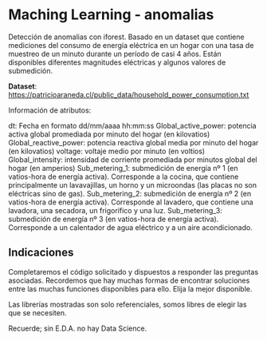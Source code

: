 # Maching Learning - anomalias
Detección de anomalias con iforest.
Basado en un dataset que contiene mediciones del consumo de energía eléctrica en un hogar con una tasa de muestreo de un minuto durante un período de casi 4 años. Están disponibles diferentes magnitudes eléctricas y algunos valores de submedición.

**Dataset**: https://patricioaraneda.cl/public_data/household_power_consumption.txt

Información de atributos:

dt: Fecha en formato dd/mm/aaaa hh:mm:ss
Global_active_power: potencia activa global promediada por minuto del hogar (en kilovatios)
Global_reactive_power: potencia reactiva global media por minuto del hogar (en kilovatios)
voltage: voltaje medio por minuto (en voltios)
Global_intensity: intensidad de corriente promediada por minutos global del hogar (en amperios)
Sub_metering_1: submedición de energía nº 1 (en vatios-hora de energía activa). Corresponde a la cocina, que contiene principalmente un lavavajillas, un horno y un microondas (las placas no son eléctricas sino de gas).
Sub_metering_2: submedición de energía nº 2 (en vatios-hora de energía activa). Corresponde al lavadero, que contiene una lavadora, una secadora, un frigorífico y una luz.
Sub_metering_3: submedición de energía nº 3 (en vatios-hora de energía activa). Corresponde a un calentador de agua eléctrico y a un aire acondicionado.

## Indicaciones
Completaremos el código solicitado y dispuestos a responder las preguntas asociadas. Recordemos que hay muchas formas de encontrar soluciones entre las muchas funciones disponibles para ello. Elija la mejor disponible.

Las librerías mostradas son solo referenciales, somos libres de elegir las que se necesiten.

Recuerde; sin E.D.A. no hay Data Science.
